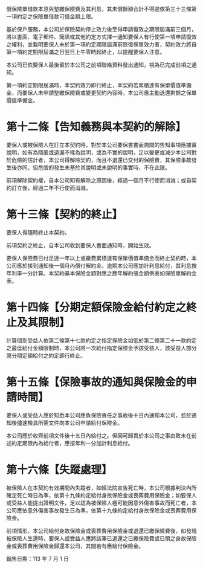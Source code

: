 償保險單借款本息與墊繳保險費及其利息，其未償餘額合計不得逾依第三十三條第一項約定之保險單借款可借金額上限。

基於保戶服務，本公司於保險契約停止效力後至得申請復效之期限屆滿前三個月，將以書面、電子郵件、簡訊或其他約定方式擇一通知要保人有行使第一項申請復效之權利，並載明要保人未於第一項約定期限屆滿前恢復保單效力者，契約效力將自第一項約定期限屆滿之日翌日上午零時起終止，以提醒要保人注意。

本公司已依要保人最後留於本公司之前項聯絡資料發出通知，視為已完成前項之通知。

第一項約定期限屆滿時，本契約效力即行終止，本契約若累積達有保單價值準備金，而要保人未申請墊繳保險費或變更契約內容時，本公司應主動退還剩餘之保單價值準備金。

# 第十二條【告知義務與本契約的解除】

要保人或被保險人在訂立本契約時，對於本公司要保書書面詢問的告知事項應據實說明，如有為隱匿或遺漏不樣為說明，或為不實的說明，足以變更或減少本公司對於危險的估計者，本公司得解除契約，而且不退還已交付的保險費，其保險事故發生後亦同。但危險的發生未基於其說明或未說明的事實時，不在此限。

前項解除契約權，自本公司知有解除之原因後，經過一個月不行使而消滅；或自契約訂立後，經過二年不行使而消滅。

# 第十三條【契約的終止】

要保人得隨時終止本契約。

前項契約之終止，自本公司收到要保人書面通知時，開始生效。

要保人保險費已付足達一年以上或繳費累積達有保單價值準備金而終止契約時，本公司應於接到通知後一個月內償付解約金。逾期本公司應加計利息給付，其利息按年利率一分計算。本契約基本保險金額對應之歷年解約張金額例表如保險單解約金表。

# 第十四條【分期定額保險金給付約定之終止及其限制】

計算個別受益人依第二條第十七款約定之指定保險金如低於第二條第二十一款約定之最低給付金額限制時，本公司將一次給付指定保險金予該受益人，該受益人部分原分期定額給付之約定即行終止。

# 第十五條【保險事故的通知與保險金的申請時間】

要保人或受益人應於知悉本公司應負保險責任之事故後十日內通知本公司，並於通知後儘速檢具所需文件向本公司申請給付保險金。

本公司應於收齊前項文件後十五日內給付之。但因可歸責於本公司之事由致未在前述約定期限內為給付者，應按年利一分加計利息給付。

# 第十六條【失蹤處理】

被保險人在本契約有效期間內失蹤者，如經法院宣告死亡時，本公司根據判決內所確定死亡時日為準，依第十九條約定給付身故保險金或喪葬費用保險金；如要保人或受益人能提出證明文件，足以認為被保險人極可能因意外傷害事故而死亡者，本公司應依意外傷害事故發生日為準，依第十九條約定給付身故保險金或喪葬費用保險金。

前項情形，本公司給付身故保險金或喪葬費用保險金或退還已繳保險費後，如發現被保險人生還時，要保人或受益人應將該筆已退還之已繳保險費或已領之身故保險金或喪葬費用保險金歸還本公司，其間若有應給付保險金。

銷售日期：113 年 7 月 1 日